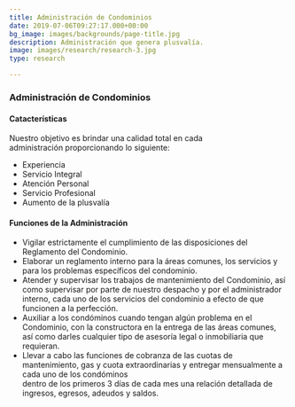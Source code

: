 ```yaml
---
title: Administración de Condominios
date: 2019-07-06T09:27:17.000+00:00
bg_image: images/backgrounds/page-title.jpg
description: Administración que genera plusvalía.
image: images/research/research-3.jpg
type: research

---
```

### Administración de Condominios

#### Catacterísticas

Nuestro objetivo es brindar una calidad total en cada  
administración proporcionando lo siguiente:

* Experiencia
* Servicio Integral
* Atención Personal
* Servicio Profesional
* Aumento de la plusvalía

#### Funciones de la Administración

* Vigilar estrictamente el cumplimiento de las disposiciones del Reglamento del Condominio.
* Elaborar un reglamento interno para la áreas comunes, los servicios y para los problemas específicos del condominio.
* Atender y supervisar los trabajos de mantenimiento del Condominio, así como supervisar por parte de nuestro despacho y por el administrador interno, cada uno de los servicios del condominio a efecto de que funcionen a la perfección.
* Auxiliar a los condóminos cuando tengan algún problema en el Condominio, con la constructora en la entrega de las áreas comunes, así como darles cualquier tipo de asesoría legal o inmobiliaria que requieran.
* Llevar a cabo las funciones de cobranza de las cuotas de mantenimiento, gas y cuota extraordinarias y entregar mensualmente a cada uno de los condóminos   
  dentro de los primeros 3 días de cada mes una relación detallada de ingresos, egresos, adeudos y saldos.